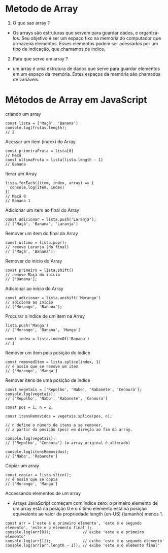 # Metodo de Array

1. O que sao array ?
 - Os arrays são estruturas que servem para guardar dados, e organizá-los. Seu objetivo é ser um espaço fixo na memória do computador que armazena elementos. Esses elementos podem ser acessados por um tipo de indicação, que chamamos de índice.
2. Para que serve um array ?
  - um array é uma estrutura de dados que serve para guardar elementos em um espaço da memória. Estes espaços da memória são chamados de variáveis.

# Métodos de Array em JavaScript

criando um array
```
const lista = ['Maçã', 'Banana']
console.log(frutas.length);
// 2
```
Acessar um item (index) do Array
```
const primeiraFruta = lista[0]
// Maçã
const ultimaFruta = lista[lista.length - 1]
// Banana
```
Iterar um Array
```
lista.forEach((item, index, array) => {
  console.log(item, index)
})
// Maçã 0
// Banana 1
```
Adicionar um item ao final do Array
```
const adicionar = lista.push('Laranja');
// ['Maçã', 'Banana', 'Laranja']
```
Remover um item do final do Array
```
const ultimo = lista.pop();
// remove Laranja (do final)
// ['Maçã', 'Banana'];
```
Remover do início do Array
```
const primeiro = lista.shift()
// remove Maçã do início
// ['Banana'];
```
Adicionar ao início do Array
```
const adicionar = lista.unshift('Morango')
// adiciona ao início
// ['Morango', 'Banana'];
```

Procurar o índice de um item na Array
```
lista.push('Manga')
// ['Morango', 'Banana', 'Manga']

const index = lista.indexOf('Banana')
// 1
```
Remover um item pela posição do índice
```
const removedItem = lista.splice(index, 1)
// é assim que se remove um item
// ['Morango', 'Manga']
```
Remover itens de uma posição de índice
```
const vegetais = ['Repolho', 'Nabo', 'Rabanete', 'Cenoura'];
console.log(vegetais);
// ['Repolho', 'Nabo', 'Rabanete', 'Cenoura']

const pos = 1, n = 2;

const itensRemovidos = vegetais.splice(pos, n);

// n define o número de itens a se remover,
// a partir da posição (pos) em direção ao fim da array.

console.log(vegetais);
// ['Repolho', 'Cenoura'] (o array original é alterado)

console.log(itensRemovidos);
// ['Nabo', 'Rabanete']
```
Copiar um array
```
const copiar = lista.slice();
// é assim que se copia
// ['Morango', 'Manga']
```
Accessando elementos de um array
 - Arrays JavaScript começam com índice zero: o primeiro elemento de um array está na posição 0 e o último elemento está na posição equivalente ao valor da propriedade length (en-US) (tamanho) menos 1.
```
const arr = ['este é o primeiro elemento', 'este é o segundo elemento', 'este e o elemento final'];
console.log(arr[0]);              // exibe 'este é o primeiro elemento'
console.log(arr[1]);              // exibe 'este é o segundo elemento'
console.log(arr[arr.length - 1]); // exibe 'este e o elemento final'
```


